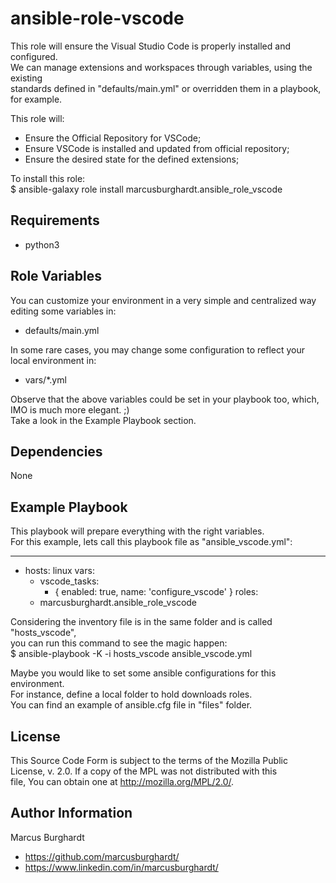 ansible-role-vscode
=========

This role will ensure the Visual Studio Code is properly installed and configured.  
We can manage extensions and workspaces through variables, using the existing  
standards defined in "defaults/main.yml" or overridden them in a playbook, for example.  

This role will:  
- Ensure the Official Repository for VSCode;
- Ensure VSCode is installed and updated from official repository;
- Ensure the desired state for the defined extensions;

To install this role:  
$ ansible-galaxy role install marcusburghardt.ansible_role_vscode

Requirements
------------

- python3

Role Variables
--------------

You can customize your environment in a very simple and centralized way editing some variables in:
- defaults/main.yml

In some rare cases, you may change some configuration to reflect your local environment in:
- vars/*.yml

Observe that the above variables could be set in your playbook too, which, IMO is much more elegant. ;)  
Take a look in the Example Playbook section.

Dependencies
------------

None

Example Playbook
----------------

This playbook will prepare everything with the right variables.  
For this example, lets call this playbook file as "ansible_vscode.yml":  

---
- hosts: linux
  vars:
    - vscode_tasks:
      - { enabled: true,  name: 'configure_vscode' }
  roles:
    - marcusburghardt.ansible_role_vscode

Considering the inventory file is in the same folder and is called "hosts_vscode",  
you can run this command to see the magic happen:  
$ ansible-playbook -K -i hosts_vscode ansible_vscode.yml  

Maybe you would like to set some ansible configurations for this environment.  
For instance, define a local folder to hold downloads roles.  
You can find an example of ansible.cfg file in "files" folder.

License
-------

This Source Code Form is subject to the terms of the Mozilla Public  
License, v. 2.0. If a copy of the MPL was not distributed with this  
file, You can obtain one at http://mozilla.org/MPL/2.0/.

Author Information
------------------

Marcus Burghardt
- https://github.com/marcusburghardt/
- https://www.linkedin.com/in/marcusburghardt/
